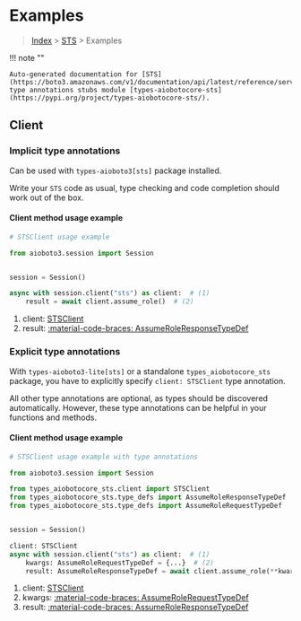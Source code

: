 # Examples

> [Index](../README.md) > [STS](./README.md) > Examples

!!! note ""

    Auto-generated documentation for [STS](https://boto3.amazonaws.com/v1/documentation/api/latest/reference/services/sts.html#sts)
    type annotations stubs module [types-aiobotocore-sts](https://pypi.org/project/types-aiobotocore-sts/).

## Client

### Implicit type annotations

Can be used with `types-aioboto3[sts]` package installed.

Write your `STS` code as usual,
type checking and code completion should work out of the box.



#### Client method usage example

```python
# STSClient usage example

from aioboto3.session import Session


session = Session()

async with session.client("sts") as client:  # (1)
    result = await client.assume_role()  # (2)
```

1. client: [STSClient](./client.md)
2. result: [:material-code-braces: AssumeRoleResponseTypeDef](./type_defs.md#assumeroleresponsetypedef)






### Explicit type annotations

With `types-aioboto3-lite[sts]`
or a standalone `types_aiobotocore_sts` package, you have to explicitly specify
`client: STSClient` type annotation.

All other type annotations are optional, as types should be discovered automatically.
However, these type annotations can be helpful in your functions and methods.


#### Client method usage example

```python
# STSClient usage example with type annotations

from aioboto3.session import Session

from types_aiobotocore_sts.client import STSClient
from types_aiobotocore_sts.type_defs import AssumeRoleResponseTypeDef
from types_aiobotocore_sts.type_defs import AssumeRoleRequestTypeDef


session = Session()

client: STSClient
async with session.client("sts") as client:  # (1)
    kwargs: AssumeRoleRequestTypeDef = {...}  # (2)
    result: AssumeRoleResponseTypeDef = await client.assume_role(**kwargs)  # (3)
```

1. client: [STSClient](./client.md)
2. kwargs: [:material-code-braces: AssumeRoleRequestTypeDef](./type_defs.md#assumerolerequesttypedef)
3. result: [:material-code-braces: AssumeRoleResponseTypeDef](./type_defs.md#assumeroleresponsetypedef)






